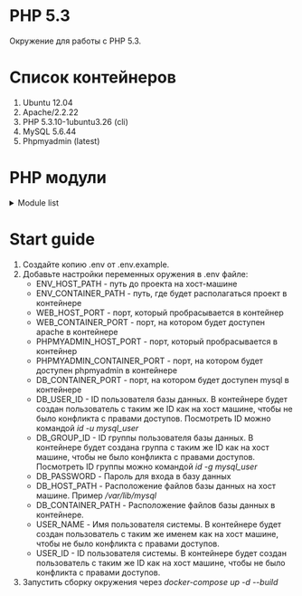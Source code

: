# PHP 5.3

Окружение для работы с PHP 5.3.

# Список контейнеров
1. Ubuntu 12.04
1. Apache/2.2.22
1. PHP 5.3.10-1ubuntu3.26 (cli)
1. MySQL 5.6.44
1. Phpmyadmin (latest)

# PHP модули
<details><summary>Module list</summary>
<p>
<ol>
<li>bcmath</li>
<li>bz2</li>
<li>calendar</li>
<li>Core</li>
<li>ctype</li>
<li>curl</li>
<li>date</li>
<li>dba</li>
<li>dom</li>
<li>ereg</li>
<li>exif</li>
<li>fileinfo</li>
<li>filter</li>
<li>ftp</li>
<li>gd</li>
<li>gettext</li>
<li>gmp</li>
<li>hash</li>
<li>iconv</li>
<li>imap</li>
<li>intl</li>
<li>json</li>
<li>libxml</li>
<li>mbstring</li>
<li>mcrypt</li>
<li>mhash</li>
<li>mysql</li>
<li>mysqli</li>
<li>openssl</li>
<li>pcntl</li>
<li>pcre</li>
<li>PDO</li>
<li>pdo_mysql</li>
<li>pdo_sqlite</li>
<li>Phar</li>
<li>posix</li>
<li>readline</li>
<li>Reflection</li>
<li>session</li>
<li>shmop</li>
<li>SimpleXML</li>
<li>soap</li>
<li>sockets</li>
<li>SPL</li>
<li>sqlite3</li>
<li>standard</li>
<li>sysvmsg</li>
<li>sysvsem</li>
<li>sysvshm</li>
<li>tokenizer</li>
<li>wddx</li>
<li>xml</li>
<li>xmlreader</li>
<li>xmlwriter</li>
<li>xsl</li>
<li>zip</li>
<li>zlib</li>
</ol>
</p>
</details>

# Start guide
1. Создайте копию .env от .env.example.
1. Добавьте настройки переменных оружения в .env файле:
   - ENV_HOST_PATH - путь до проекта на хост-машине
   - ENV_CONTAINER_PATH - путь, где будет располагаться проект в контейнере
   - WEB_HOST_PORT - порт, который пробрасывается в контейнер
   - WEB_CONTAINER_PORT - порт, на котором будет доступен apache в контейнере
   - PHPMYADMIN_HOST_PORT - порт, который пробрасывается в контейнер
   - PHPMYADMIN_CONTAINER_PORT - порт, на котором будет доступен phpmyadmin в контейнере
   - DB_CONTAINER_PORT - порт, на котором будет доступен mysql в контейнере
   - DB_USER_ID - ID пользователя базы данных. В контейнере будет создан пользователь с таким же ID как на хост машине, чтобы не было конфликта с правами доступов. Посмотреть ID можно командой *id -u mysql_user*
   - DB_GROUP_ID - ID группы пользователя базы данных. В контейнере будет создана группа с таким же ID как на хост машине, чтобы не было конфликта с правами доступов. Посмотреть ID группы можно командой *id -g mysql_user*
   - DB_PASSWORD - Пароль для входа в базу данных
   - DB_HOST_PATH - Расположение файлов базы данных на хост машине. Пример */var/lib/mysql*
   - DB_CONTAINER_PATH - Расположение файлов базы данных в контейнере.
   - USER_NAME - Имя пользователя системы. В контейнере будет создан пользователь с таким же именем как на хост машине, чтобы не было конфликта с правами доступов.
   - USER_ID - ID пользователя системы. В контейнере будет создан пользователь с таким же ID как на хост машине, чтобы не было конфликта с правами доступов.
1. Запустить сборку окружения через *docker-compose up -d --build*